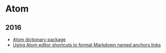 Atom
====

2016
----
* [Atom dictionary package](blog/2016/04/atom-dictionary-package.md)
* [Using Atom editor shortcuts to format Markdown named anchors links](blog/2016/04/using-atom-editor-shortcuts-to-format-markdown-named-anchors-links.md)
